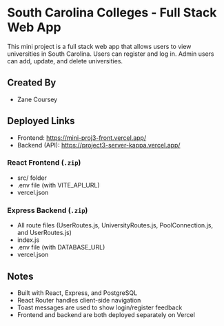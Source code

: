 # South Carolina Colleges - Full Stack Web App

This mini project is a full stack web app that allows users to view universities in South Carolina. Users can register and log in. Admin users can add, update, and delete universities.

## Created By
- Zane Coursey  

## Deployed Links
- Frontend:  https://mini-proj3-front.vercel.app/
- Backend (API): https://project3-server-kappa.vercel.app/

### React Frontend (`.zip`)
- src/ folder
- .env file (with VITE_API_URL)
- vercel.json

### Express Backend (`.zip`)
- All route files (UserRoutes.js, UniversityRoutes.js, PoolConnection.js, and UserRoutes.js)
- index.js
- .env file (with DATABASE_URL)
- vercel.json

## Notes
- Built with React, Express, and PostgreSQL
- React Router handles client-side navigation
- Toast messages are used to show login/register feedback
- Frontend and backend are both deployed separately on Vercel
